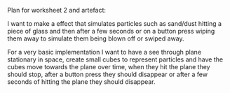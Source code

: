 Plan for worksheet 2 and artefact:

I want to make a effect that simulates particles such as sand/dust hitting a piece of glass and then after a few seconds or on a button press wiping them away to simulate them being blown off or swiped away.

For a very basic implementation I want to have a see through plane stationary in space, create small cubes to represent particles and have the cubes move towards the plane over time, when they hit the plane they should stop, after a button press they should disappear or after a few seconds of hitting the plane they should disappear.